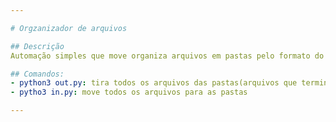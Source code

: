 ```yaml
---

# Orgzanizador de arquivos

## Descrição
Automação simples que move organiza arquivos em pastas pelo formato do arquivo

## Comandos:
- python3 out.py: tira todos os arquivos das pastas(arquivos que terminam em .py não serão movidos para pastas e nem movidos para fora delas)
- pytho3 in.py: move todos os arquivos para as pastas

--- 
```

